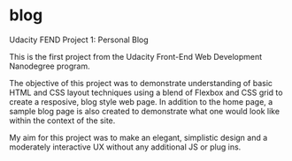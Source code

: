 # blog
Udacity FEND Project 1: Personal Blog

This is the first project from the Udacity Front-End Web Development Nanodegree program.

The objective of this project was to demonstrate understanding of basic HTML and CSS layout techniques using a blend of Flexbox and CSS grid to create a resposive,
blog style web page. In addition to the home page, a sample blog page is also created to demonstrate what one would look like within the context of the site.

My aim for this project was to make an elegant, simplistic design and a moderately interactive UX without any additional JS or plug ins. 
